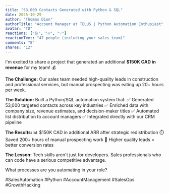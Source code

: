 ```yaml
---
title: "53,000 Contacts Generated with Python & SQL"
date: 2025-10-29
author: "Thomas Dion"
authorTitle: "Account Manager at TELUS | Python Automation Enthusiast"
avatar: "TD"
reactions: ["👍", "🔥", "💡"]
reactionText: "47 people (including your sales team)"
comments: "8"
shares: "12"
---
```


I'm excited to share a project that generated an additional **$150K CAD in revenue** for my team! 💰

**The Challenge:**
Our sales team needed high-quality leads in construction and professional services, but manual prospecting was eating up 20+ hours per week.

**The Solution:**
Built a Python/SQL automation system that:
✅ Generated 53,000 targeted contacts across key industries
✅ Enriched data with company size, revenue estimates, and decision-maker titles
✅ Automated list distribution to account managers
✅ Integrated directly with our CRM pipeline

**The Results:**
📊 $150K CAD in additional ARR after strategic redistribution
⏱️ Saved 200+ hours of manual prospecting work
🎯 Higher quality leads = better conversion rates

**The Lesson:**
Tech skills aren't just for developers. Sales professionals who can code have a serious competitive advantage.

What processes are you automating in your role?

#SalesAutomation #Python #AccountManagement #SalesOps #GrowthHacking
